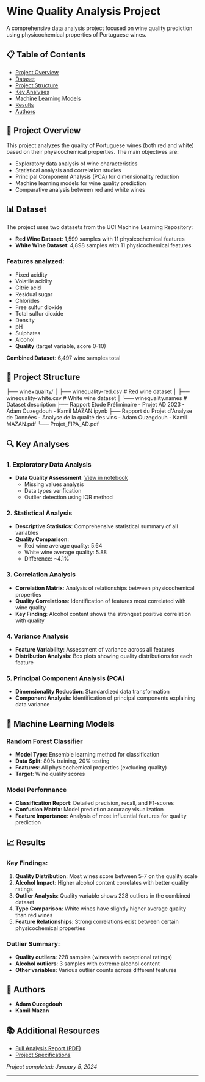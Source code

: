 # Wine Quality Analysis Project

A comprehensive data analysis project focused on wine quality prediction using physicochemical properties of Portuguese wines.

## 📋 Table of Contents

- [Project Overview](#project-overview)
- [Dataset](#dataset)
- [Project Structure](#project-structure)
- [Key Analyses](#key-analyses)
- [Machine Learning Models](#machine-learning-models)
- [Results](#results)
- [Authors](#authors)

## 🍷 Project Overview

This project analyzes the quality of Portuguese wines (both red and white) based on their physicochemical properties. The main objectives are:

- Exploratory data analysis of wine characteristics
- Statistical analysis and correlation studies
- Principal Component Analysis (PCA) for dimensionality reduction
- Machine learning models for wine quality prediction
- Comparative analysis between red and white wines

## 📊 Dataset

The project uses two datasets from the UCI Machine Learning Repository:

- **Red Wine Dataset**: 1,599 samples with 11 physicochemical features
- **White Wine Dataset**: 4,898 samples with 11 physicochemical features

### Features analyzed:
- Fixed acidity
- Volatile acidity
- Citric acid
- Residual sugar
- Chlorides
- Free sulfur dioxide
- Total sulfur dioxide
- Density
- pH
- Sulphates
- Alcohol
- **Quality** (target variable, score 0-10)

**Combined Dataset**: 6,497 wine samples total

## 📁 Project Structure
├── wine+quality/ 
│ ├── winequality-red.csv # Red wine dataset 
│ ├── winequality-white.csv # White wine dataset 
│ └── winequality.names # Dataset description 
├── Rapport Etude Préliminaire - Projet AD 2023 - Adam Ouzegdouh - Kamil MAZAN.ipynb 
├── Rapport du Projet d'Analyse de Données - Analyse de la qualité des vins - Adam Ouzegdouh - Kamil MAZAN.pdf 
└── Projet_FIPA_AD.pdf

## 🔍 Key Analyses

### 1. Exploratory Data Analysis
- **Data Quality Assessment**: [View in notebook](Rapport%20Etude%20Préliminaire%20-%20%20Projet%20AD%202023%20-%20Adam%20Ouzegdouh%20-%20Kamil%20MAZAN.ipynb)
  - Missing values analysis
  - Data types verification
  - Outlier detection using IQR method

### 2. Statistical Analysis
- **Descriptive Statistics**: Comprehensive statistical summary of all variables
- **Quality Comparison**: 
  - Red wine average quality: 5.64
  - White wine average quality: 5.88
  - Difference: ~4.1%

### 3. Correlation Analysis
- **Correlation Matrix**: Analysis of relationships between physicochemical properties
- **Quality Correlations**: Identification of features most correlated with wine quality
- **Key Finding**: Alcohol content shows the strongest positive correlation with quality

### 4. Variance Analysis
- **Feature Variability**: Assessment of variance across all features
- **Distribution Analysis**: Box plots showing quality distributions for each feature

### 5. Principal Component Analysis (PCA)
- **Dimensionality Reduction**: Standardized data transformation
- **Component Analysis**: Identification of principal components explaining data variance

## 🤖 Machine Learning Models

### Random Forest Classifier
- **Model Type**: Ensemble learning method for classification
- **Data Split**: 80% training, 20% testing
- **Features**: All physicochemical properties (excluding quality)
- **Target**: Wine quality scores

### Model Performance
- **Classification Report**: Detailed precision, recall, and F1-scores
- **Confusion Matrix**: Model prediction accuracy visualization
- **Feature Importance**: Analysis of most influential features for quality prediction

## 📈 Results

### Key Findings:
1. **Quality Distribution**: Most wines score between 5-7 on the quality scale
2. **Alcohol Impact**: Higher alcohol content correlates with better quality ratings
3. **Outlier Analysis**: Quality variable shows 228 outliers in the combined dataset
4. **Type Comparison**: White wines have slightly higher average quality than red wines
5. **Feature Relationships**: Strong correlations exist between certain physicochemical properties

### Outlier Summary:
- **Quality outliers**: 228 samples (wines with exceptional ratings)
- **Alcohol outliers**: 3 samples with extreme alcohol content
- **Other variables**: Various outlier counts across different features

## 👥 Authors

- **Adam Ouzegdouh**
- **Kamil Mazan**

## 📚 Additional Resources

- [Full Analysis Report (PDF)](Rapport%20du%20Projet%20d'Analyse%20de%20Données%20-%20Analyse%20de%20la%20qualité%20des%20vins%20-%20Adam%20Ouzegdouh%20-%20Kamil%20MAZAN.pdf)
- [Project Specifications](Projet_FIPA_AD.pdf)

*Project completed: January 5, 2024*

---